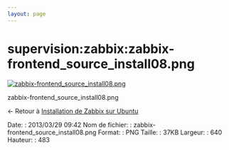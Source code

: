 ```yaml
---
layout: page
---
```


supervision:zabbix:zabbix-frontend\_source\_install08.png
=========================================================

[![zabbix-frontend\_source\_install08.png](../..//assets/media/supervision/zabbix/zabbix-frontend_source_install08.png@cache=&w=640&h=483 "zabbix-frontend_source_install08.png")](../..//assets/media/supervision/zabbix/zabbix-frontend_source_install08.png@cache= "Afficher le fichier original")

zabbix-frontend\_source\_install08.png

← Retour à [Installation de Zabbix sur
Ubuntu](../../../zabbix/zabbix-ubuntu-install.html "zabbix:zabbix-ubuntu-install")

Date:
:   2013/03/29 09:42
Nom de fichier:
:   zabbix-frontend\_source\_install08.png
Format:
:   PNG
Taille:
:   37KB
Largeur:
:   640
Hauteur:
:   483

